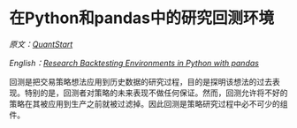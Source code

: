 # 在Python和pandas中的研究回测环境

   *原文：[QuantStart](https://www.quantstart.com/articles/Research-Backtesting-Environments-in-Python-with-pandas/)*

   *English：[Research Backtesting Environments in Python with pandas](https://github.com/BruceFrankWong/NotesForSecurity/blob/master/quantstart/Research-Backtesting-Environments-in-Python-with-pandas.md)*

回测是把交易策略想法应用到历史数据的研究过程，目的是探明该想法的过去表现。特别的是，回测者对策略的未来表现不做任何保证。然而，回测允许将不好的策略在其被应用到生产之前就被过滤掉。因此回测是策略研究过程中必不可少的组件。